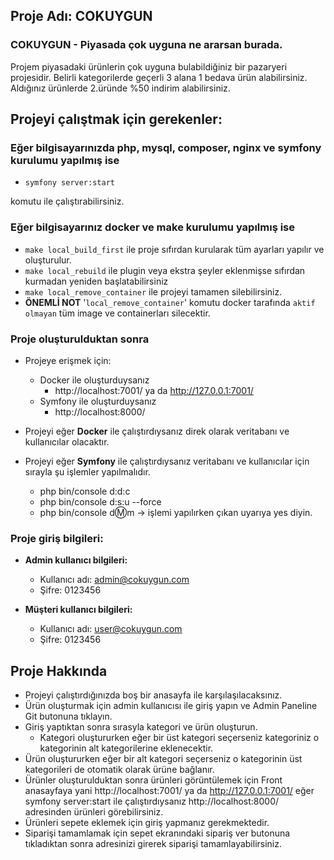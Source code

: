 ## Proje Adı: COKUYGUN

### COKUYGUN - Piyasada çok uyguna ne ararsan burada.

Projem piyasadaki ürünlerin çok uyguna bulabildiğiniz bir pazaryeri projesidir.
Belirli kategorilerde geçerli 3 alana 1 bedava ürün alabilirsiniz.
Aldığınız ürünlerde 2.üründe %50 indirim alabilirsiniz.

## Projeyi çalıştmak için gerekenler:

### Eğer bilgisayarınızda php, mysql, composer, nginx ve symfony kurulumu yapılmış ise

* `symfony server:start`

komutu ile çalıştırabilirsiniz.

### Eğer bilgisayarınız docker ve make kurulumu yapılmış ise

- `make local_build_first` ile proje sıfırdan kurularak tüm ayarları yapılır ve oluşturulur.
- `make local_rebuild` ile plugin veya ekstra şeyler eklenmişse sıfırdan kurmadan yeniden başlatabilirsiniz
- `make local_remove_container` ile projeyi tamamen silebilirsiniz.
- **ÖNEMLİ NOT** '`local_remove_container`' komutu docker tarafında `aktif olmayan` tüm image ve containerları silecektir.

### Proje oluşturulduktan sonra 
 - Projeye erişmek için:
   - Docker ile oluşturduysanız
     - http://localhost:7001/ ya da http://127.0.0.1:7001/
   - Symfony ile oluşturduysanız
     - http://localhost:8000/ 

 - Projeyi eğer **Docker** ile çalıştırdıysanız direk olarak veritabanı ve kullanıcılar olacaktır.
 - Projeyi eğer **Symfony** ile çalıştırdıysanız veritabanı ve kullanıcılar için sırayla şu işlemler yapılmalıdır.
   - php bin/console d:d:c
   - php bin/console d:s:u --force
   - php bin/console d:m:m -> işlemi yapılırken çıkan uyarıya yes diyin.

### Proje giriş bilgileri:

- **Admin kullanıcı bilgileri:**
    - Kullanıcı adı: admin@cokuygun.com
    - Şifre: 0123456
  
- **Müşteri kullanıcı bilgileri:**
  - Kullanıcı adı: user@cokuygun.com
  - Şifre: 0123456

## Proje Hakkında
 - Projeyi çalıştırdığınızda boş bir anasayfa ile karşılaşılacaksınız.
 - Ürün oluşturmak için admin kullanıcısı ile giriş yapın ve Admin Paneline Git butonuna tıklayın.
 - Giriş yaptıktan sonra sırasyla kategori ve ürün oluşturun.
   - Kategori oluştururken eğer bir üst kategori seçerseniz kategoriniz o kategorinin alt kategorilerine eklenecektir.
 - Ürün oluştururken eğer bir alt kategori seçerseniz o kategorinin üst kategorileri de otomatik olarak ürüne bağlanır.
 - Ürünler oluşturulduktan sonra ürünleri görüntülemek için Front anasayfaya yani http://localhost:7001/ ya da http://127.0.0.1:7001/ 
eğer symfony server:start ile çalıştırdıysanız http://localhost:8000/ adresinden ürünleri görebilirsiniz.
 - Ürünleri sepete eklemek için giriş yapmanız gerekmektedir.
 - Siparişi tamamlamak için sepet ekranındaki sipariş ver butonuna tıkladıktan sonra adresinizi girerek siparişi tamamlayabilirsiniz.
